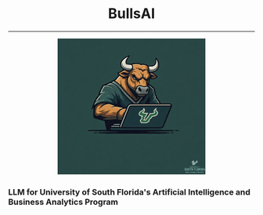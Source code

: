 <div style="text-align: center;">
<h1>BullsAI</h1>
<hr>
  <img src="./assets/Hero.png" style="max-width: 60%;">
</div>

### LLM for University of South Florida's Artificial Intelligence and Business Analytics Program
